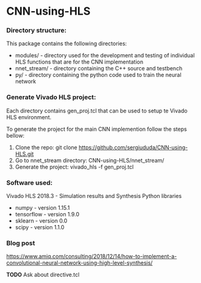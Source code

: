 # CNN-using-HLS

### Directory structure: ###
  This package contains the following directories:
   *   modules/ - directory used for the development and testing of individual HLS functions that are for the CNN implementation
   *   nnet_stream/   - directory containing the C++ source and testbench
   *   py/        - directory containing the python code used to train the neural network

### Generate Vivado HLS project: ###

Each directory contains gen_proj.tcl that can be used to setup te Vivado HLS environment. 

To generate the project for the main CNN implemention follow the steps bellow:
1) Clone the repo: git clone https://github.com/sergiududa/CNN-using-HLS.git
2) Go to nnet_stream directory: CNN-using-HLS/nnet_stream/
3) Generate the project: vivado_hls -f gen_proj.tcl

### Software used: ###

Vivado HLS 2018.3 - Simulation results and Synthesis
Python libraries
   *   numpy - version 1.15.1
   *   tensorflow - version 1.9.0
   *   sklearn - version 0.0
   *   scipy - version 1.1.0

### Blog post ###

https://www.amiq.com/consulting/2018/12/14/how-to-implement-a-convolutional-neural-network-using-high-level-synthesis/


**TODO** Ask about directive.tcl
